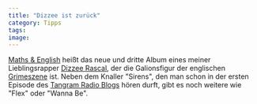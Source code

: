 ```yaml
---
title: "Dizzee ist zurück"
category: Tipps
tags: 
image: 
---
```


[Maths & English](http://www.dizzeerascal.co.uk/) heißt das neue und dritte Album eines meiner Lieblingsrapper [Dizzee Rascal](http://en.wikipedia.org/wiki/Dizzee_Rascal), der die Galionsfigur der englischen [Grimeszene](http://en.wikipedia.org/wiki/Grime) ist. Neben dem Knaller "Sirens", den man schon in der ersten Episode des [Tangram Radio Blogs](http://www.tangramradioblog.de.be) hören durft, gibt es noch weitere wie "Flex" oder "Wanna Be".
